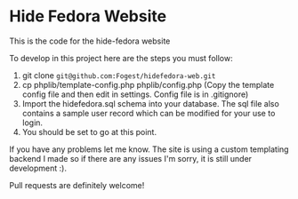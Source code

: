 Hide Fedora Website
==================

This is the code for the hide-fedora website

To develop in this project here are the steps you must follow:

1. git clone `git@github.com:Fogest/hidefedora-web.git`
2. cp phplib/template-config.php phplib/config.php (Copy the template config file and then edit in settings. Config file is in .gitignore)
3. Import the hidefedora.sql schema into your database. The sql file also contains a sample user record which can be modified for your use to login.
4. You should be set to go at this point. 

If you have any problems let me know. The site is using a custom templating backend I made so if there are any issues I'm sorry, it is still under development :).

Pull requests are definitely welcome!

